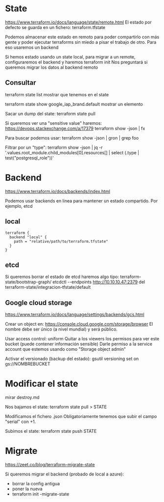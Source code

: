 # State

<https://www.terraform.io/docs/language/state/remote.html>
El estado por defecto se guarda en un fichero: terraform.tfstate

Podemos almacenar este estado en remoto para poder compartirlo con más gente y poder ejecutar terraforms sin miedo a pisar el trabajo de otro.
Para eso usaremos un backend

Si hemos estado usando un state local, para migrar a un remote, configuraremos el backend y haremos
terraform init
Nos preguntará si queremos migrar los datos al backend remoto

## Consultar

terraform state list
mostrar que tenemos en el state

terraform state show google_iap_brand.default
mostrar un elemento

Sacar un dump del state:
terraform state pull

Si queremos ver una "sensitive value" haremos:
<https://devops.stackexchange.com/a/17379>
terraform show -json | fx

Para buscar podemos usar:
terraform show -json | gron | grep foo

Filtrar por un "type":
terraform show -json | jq -r '.values.root_module.child_modules[0].resources[] | select (.type | test("postgresql_role"))'

# Backend

<https://www.terraform.io/docs/backends/index.html>

Podemos usar backends en linea para mantener un estado compartido.
Por ejemplo, etcd

## local

```
terraform {
  backend "local" {
    path = "relative/path/to/terraform.tfstate"
  }
}
```

## etcd

Si queremos borrar el estado de etcd haremos algo tipo:
terraform-state/bootstrap-graph/
etcdctl --endpoints <http://10.10.10.47:2379> del terraform-state/integracion-tfstate/default

## Google cloud storage

<https://www.terraform.io/docs/language/settings/backends/gcs.html>

Crear un object en:
<https://console.cloud.google.com/storage/browser>
El nombre debe ser único (a nivel mundial) y será público.

Usar access control: uniform
Quitar a los viewers los permisos para ver este bucket (puede contener información sensible)
Darle permiso a la service account que estemos usando como "Storage object admin"

Activar el versionado (backup del estado):
gsutil versioning set on gs://NOMBREBUCKET

# Modificar el state

mirar destroy.md

Nos bajamos el state:
terraform state pull > STATE

Modificamos el fichero .json
Obligatoriamente tenemos que subir el campo "serial" con +1.

Subimos el state:
terraform state push STATE

# Migrate

<https://zeet.co/blog/terraform-migrate-state>

Si queremos migrar el backend (probado de local a azure):

- borrar la config antigua
- poner la nueva
- terraform init -migrate-state
